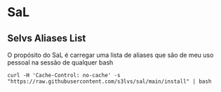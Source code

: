 # SaL

## Selvs Aliases List

O propósito do SaL é carregar uma lista de aliases que são de meu uso pessoal na sessão de qualquer bash

`curl -H 'Cache-Control: no-cache' -s "https://raw.githubusercontent.com/s3lvs/sal/main/install" | bash`  

